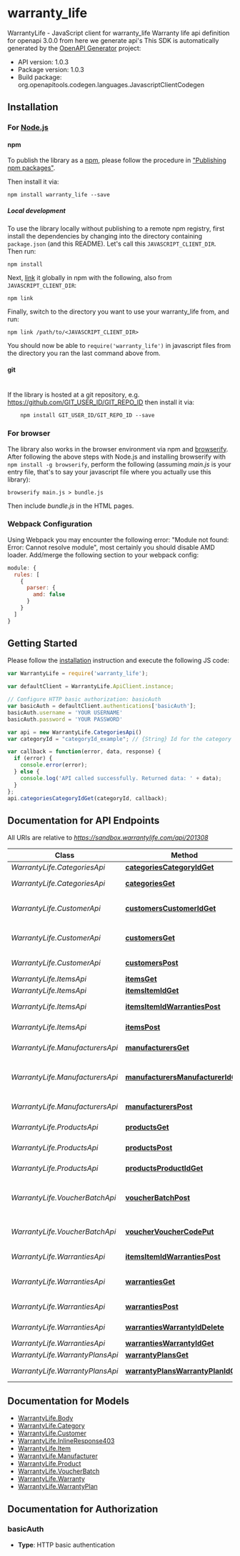 # warranty_life

WarrantyLife - JavaScript client for warranty_life
Warranty life api definition for openapi 3.0.0 from here we generate api's
This SDK is automatically generated by the [OpenAPI Generator](https://openapi-generator.tech) project:

- API version: 1.0.3
- Package version: 1.0.3
- Build package: org.openapitools.codegen.languages.JavascriptClientCodegen

## Installation

### For [Node.js](https://nodejs.org/)

#### npm

To publish the library as a [npm](https://www.npmjs.com/),
please follow the procedure in ["Publishing npm packages"](https://docs.npmjs.com/getting-started/publishing-npm-packages).

Then install it via:

```shell
npm install warranty_life --save
```

##### Local development

To use the library locally without publishing to a remote npm registry, first install the dependencies by changing 
into the directory containing `package.json` (and this README). Let's call this `JAVASCRIPT_CLIENT_DIR`. Then run:

```shell
npm install
```

Next, [link](https://docs.npmjs.com/cli/link) it globally in npm with the following, also from `JAVASCRIPT_CLIENT_DIR`:

```shell
npm link
```

Finally, switch to the directory you want to use your warranty_life from, and run:

```shell
npm link /path/to/<JAVASCRIPT_CLIENT_DIR>
```

You should now be able to `require('warranty_life')` in javascript files from the directory you ran the last 
command above from.

#### git
#
If the library is hosted at a git repository, e.g.
https://github.com/GIT_USER_ID/GIT_REPO_ID
then install it via:

```shell
    npm install GIT_USER_ID/GIT_REPO_ID --save
```

### For browser

The library also works in the browser environment via npm and [browserify](http://browserify.org/). After following
the above steps with Node.js and installing browserify with `npm install -g browserify`,
perform the following (assuming *main.js* is your entry file, that's to say your javascript file where you actually 
use this library):

```shell
browserify main.js > bundle.js
```

Then include *bundle.js* in the HTML pages.

### Webpack Configuration

Using Webpack you may encounter the following error: "Module not found: Error:
Cannot resolve module", most certainly you should disable AMD loader. Add/merge
the following section to your webpack config:

```javascript
module: {
  rules: [
    {
      parser: {
        amd: false
      }
    }
  ]
}
```

## Getting Started

Please follow the [installation](#installation) instruction and execute the following JS code:

```javascript
var WarrantyLife = require('warranty_life');

var defaultClient = WarrantyLife.ApiClient.instance;

// Configure HTTP basic authorization: basicAuth
var basicAuth = defaultClient.authentications['basicAuth'];
basicAuth.username = 'YOUR USERNAME'
basicAuth.password = 'YOUR PASSWORD'

var api = new WarrantyLife.CategoriesApi()
var categoryId = "categoryId_example"; // {String} Id for the category you would like to retrieve

var callback = function(error, data, response) {
  if (error) {
    console.error(error);
  } else {
    console.log('API called successfully. Returned data: ' + data);
  }
};
api.categoriesCategoryIdGet(categoryId, callback);

```

## Documentation for API Endpoints

All URIs are relative to *https://sandbox.warrantylife.com/api/201308*

Class | Method | HTTP request | Description
------------ | ------------- | ------------- | -------------
*WarrantyLife.CategoriesApi* | [**categoriesCategoryIdGet**](docs/CategoriesApi.md#categoriesCategoryIdGet) | **GET** /categories/{categoryId} | 
*WarrantyLife.CategoriesApi* | [**categoriesGet**](docs/CategoriesApi.md#categoriesGet) | **GET** /categories | List of all categories
*WarrantyLife.CustomerApi* | [**customersCustomerIdGet**](docs/CustomerApi.md#customersCustomerIdGet) | **GET** /customers/{customerId} | get customer by customer id
*WarrantyLife.CustomerApi* | [**customersGet**](docs/CustomerApi.md#customersGet) | **GET** /customers | get a customer by refId
*WarrantyLife.CustomerApi* | [**customersPost**](docs/CustomerApi.md#customersPost) | **POST** /customers | Add a new customer
*WarrantyLife.ItemsApi* | [**itemsGet**](docs/ItemsApi.md#itemsGet) | **GET** /items | get an item
*WarrantyLife.ItemsApi* | [**itemsItemIdGet**](docs/ItemsApi.md#itemsItemIdGet) | **GET** /items/{itemId} | get an item
*WarrantyLife.ItemsApi* | [**itemsItemIdWarrantiesPost**](docs/ItemsApi.md#itemsItemIdWarrantiesPost) | **POST** /items/{itemId}/warranties | create warranty
*WarrantyLife.ItemsApi* | [**itemsPost**](docs/ItemsApi.md#itemsPost) | **POST** /items | create new item
*WarrantyLife.ManufacturersApi* | [**manufacturersGet**](docs/ManufacturersApi.md#manufacturersGet) | **GET** /manufacturers | get list of manufacturers
*WarrantyLife.ManufacturersApi* | [**manufacturersManufacturerIdGet**](docs/ManufacturersApi.md#manufacturersManufacturerIdGet) | **GET** /manufacturers/{manufacturerId} | specific manufacturer from warranty life id
*WarrantyLife.ManufacturersApi* | [**manufacturersPost**](docs/ManufacturersApi.md#manufacturersPost) | **POST** /manufacturers | create new manufacturer
*WarrantyLife.ProductsApi* | [**productsGet**](docs/ProductsApi.md#productsGet) | **GET** /products | get a list of products
*WarrantyLife.ProductsApi* | [**productsPost**](docs/ProductsApi.md#productsPost) | **POST** /products | create new product
*WarrantyLife.ProductsApi* | [**productsProductIdGet**](docs/ProductsApi.md#productsProductIdGet) | **GET** /products/{productId} | get a single product by id
*WarrantyLife.VoucherBatchApi* | [**voucherBatchPost**](docs/VoucherBatchApi.md#voucherBatchPost) | **POST** /voucher-batch | create a bunch of vouchers for warranties
*WarrantyLife.VoucherBatchApi* | [**voucherVoucherCodePut**](docs/VoucherBatchApi.md#voucherVoucherCodePut) | **PUT** /voucher/{voucherCode} | issue a warranty from the batch
*WarrantyLife.WarrantiesApi* | [**itemsItemIdWarrantiesPost**](docs/WarrantiesApi.md#itemsItemIdWarrantiesPost) | **POST** /items/{itemId}/warranties | create warranty
*WarrantyLife.WarrantiesApi* | [**warrantiesGet**](docs/WarrantiesApi.md#warrantiesGet) | **GET** /warranties | get warranty by query params
*WarrantyLife.WarrantiesApi* | [**warrantiesPost**](docs/WarrantiesApi.md#warrantiesPost) | **POST** /warranties | create warranty
*WarrantyLife.WarrantiesApi* | [**warrantiesWarrantyIdDelete**](docs/WarrantiesApi.md#warrantiesWarrantyIdDelete) | **DELETE** /warranties/{warrantyId} | delete an item
*WarrantyLife.WarrantiesApi* | [**warrantiesWarrantyIdGet**](docs/WarrantiesApi.md#warrantiesWarrantyIdGet) | **GET** /warranties/{warrantyId} | get an item
*WarrantyLife.WarrantyPlansApi* | [**warrantyPlansGet**](docs/WarrantyPlansApi.md#warrantyPlansGet) | **GET** /warranty-plans | 
*WarrantyLife.WarrantyPlansApi* | [**warrantyPlansWarrantyPlanIdGet**](docs/WarrantyPlansApi.md#warrantyPlansWarrantyPlanIdGet) | **GET** /warranty-plans/{warrantyPlanId} | 


## Documentation for Models

 - [WarrantyLife.Body](docs/Body.md)
 - [WarrantyLife.Category](docs/Category.md)
 - [WarrantyLife.Customer](docs/Customer.md)
 - [WarrantyLife.InlineResponse403](docs/InlineResponse403.md)
 - [WarrantyLife.Item](docs/Item.md)
 - [WarrantyLife.Manufacturer](docs/Manufacturer.md)
 - [WarrantyLife.Product](docs/Product.md)
 - [WarrantyLife.VoucherBatch](docs/VoucherBatch.md)
 - [WarrantyLife.Warranty](docs/Warranty.md)
 - [WarrantyLife.WarrantyPlan](docs/WarrantyPlan.md)


## Documentation for Authorization


### basicAuth

- **Type**: HTTP basic authentication

